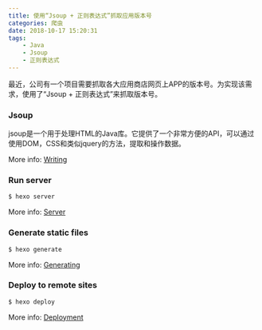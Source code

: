 ```yaml
---
title: 使用“Jsoup + 正则表达式”抓取应用版本号
categories: 爬虫
date: 2018-10-17 15:20:31
tags: 
    - Java
    - Jsoup
    - 正则表达式
---
```

最近，公司有一个项目需要抓取各大应用商店网页上APP的版本号。为实现该需求，使用了“Jsoup + 正则表达式”来抓取版本号。

### Jsoup

jsoup是一个用于处理HTML的Java库。它提供了一个非常方便的API，可以通过使用DOM，CSS和类似jquery的方法，提取和操作数据。

<!--more-->

More info: [Writing](https://hexo.io/docs/writing.html)

### Run server

``` bash
$ hexo server
```

More info: [Server](https://hexo.io/docs/server.html)

### Generate static files

``` bash
$ hexo generate
```

More info: [Generating](https://hexo.io/docs/generating.html)

### Deploy to remote sites

``` bash
$ hexo deploy
```

More info: [Deployment](https://hexo.io/docs/deployment.html)
